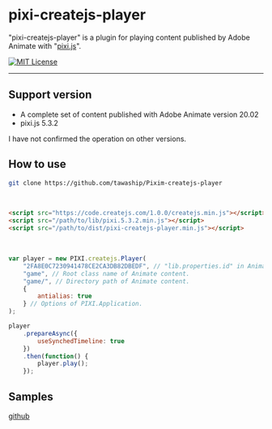 # pixi-createjs-player

"pixi-createjs-player" is a plugin for playing content published by Adobe Animate with "[pixi.js](https://github.com/pixijs/pixi.js)".

[![MIT License](http://img.shields.io/badge/license-MIT-blue.svg?style=flat)](LICENSE)

---

## Support version

- A complete set of content published with Adobe Animate version 20.02
- pixi.js 5.3.2

I have not confirmed the operation on other versions.

## How to use

```sh
git clone https://github.com/tawaship/Pixim-createjs-player
```

<br>

```html
<script src="https://code.createjs.com/1.0.0/createjs.min.js"></script>
<script src="/path/to/lib/pixi.5.3.2.min.js"></script>
<script src="/path/to/dist/pixi-createjs-player.min.js"></script>
```

<br>

```javascript
var player = new PIXI.createjs.Player(
	"2FA8E0C7230941478CE2CA3DB82DBEDF", // "lib.properties.id" in Animate content.
	"game", // Root class name of Animate content.
	"game/", // Directory path of Animate content.
	{
		antialias: true
	} // Options of PIXI.Application.
);

player
	.prepareAsync({
		useSynchedTimeline: true
	})
	.then(function() {
		player.play();
	});
```

## Samples

[github](../..//samples/)